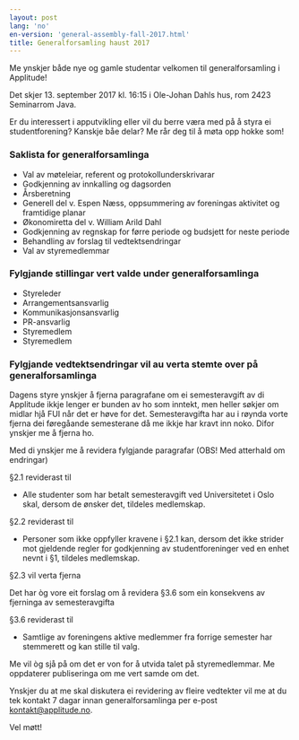 ```yaml
---
layout: post
lang: 'no'
en-version: 'general-assembly-fall-2017.html'
title: Generalforsamling haust 2017
---
```


Me ynskjer både nye og gamle studentar velkomen til generalforsamling i Applitude!

Det skjer 13. september 2017 kl. 16:15 i Ole-Johan Dahls hus, rom 2423 Seminarrom Java.

Er du interessert i apputvikling eller vil du berre væra med på å styra ei studentforening?
Kanskje båe delar? Me rår deg til å møta opp hokke som!

### Saklista for generalforsamlinga
- Val av møteleiar, referent og protokollunderskrivarar
- Godkjenning av innkalling og dagsorden
- Årsberetning
- Generell del v. Espen Næss, oppsummering av foreningas aktivitet og framtidige planar
- Økonomiretta del v. William Arild Dahl
- Godkjenning av regnskap for førre periode og budsjett for neste periode
- Behandling av forslag til vedtektsendringar
- Val av styremedlemmar

### Fylgjande stillingar vert valde under generalforsamlinga

- Styreleder
- Arrangementsansvarlig
- Kommunikasjonsansvarlig
- PR-ansvarlig
- Styremedlem
- Styremedlem

### Fylgjande vedtektsendringar vil au verta stemte over på generalforsamlinga

Dagens styre ynskjer å fjerna paragrafane om ei semesteravgift av di Applitude ikkje lenger er bunden av ho som inntekt,
men heller søkjer om midlar hjå FUI når det er høve for det.
Semesteravgifta har au i røynda vorte fjerna dei føregåande semesterane då me ikkje har kravt inn noko.
Difor ynskjer me å fjerna ho.

Med di ynskjer me å revidera fylgjande paragrafar (OBS! Med atterhald om endringar)

§2.1 reviderast til
- Alle studenter som har betalt semesteravgift ved Universitetet i Oslo skal, dersom de ønsker det, tildeles medlemskap.

§2.2 reviderast til
- Personer som ikke oppfyller kravene i §2.1 kan, dersom det ikke strider mot gjeldende regler for godkjenning av studentforeninger ved en enhet nevnt i §1, tildeles medlemskap.

§2.3 vil verta fjerna

Det har òg vore eit forslag om å revidera §3.6 som ein konsekvens av fjerninga av semesteravgifta

§3.6 reviderast til
- Samtlige av foreningens aktive medlemmer fra forrige semester har stemmerett og kan stille til valg.

Me vil òg sjå på om det er von for å utvida talet på styremedlemmar. Me oppdaterer publiseringa om me vert samde om det.

Ynskjer du at me skal diskutera ei revidering av fleire vedtekter vil me at du tek kontakt 7 dagar innan generalforsamlinga per e-post kontakt@applitude.no.

Vel møtt!
